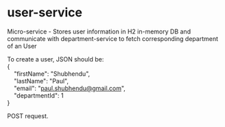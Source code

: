 # user-service
Micro-service - Stores user information in H2 in-memory DB and communicate with department-service to fetch corresponding department of an User

To create a user, JSON should be:  
{  
&nbsp;&nbsp;&nbsp;&nbsp;"firstName": "Shubhendu",  
&nbsp;&nbsp;&nbsp;&nbsp;"lastName": "Paul",  
&nbsp;&nbsp;&nbsp;&nbsp;"email": "paul.shubhendu@gmail.com",  
&nbsp;&nbsp;&nbsp;&nbsp;"departmentId": 1  
}  

POST request.